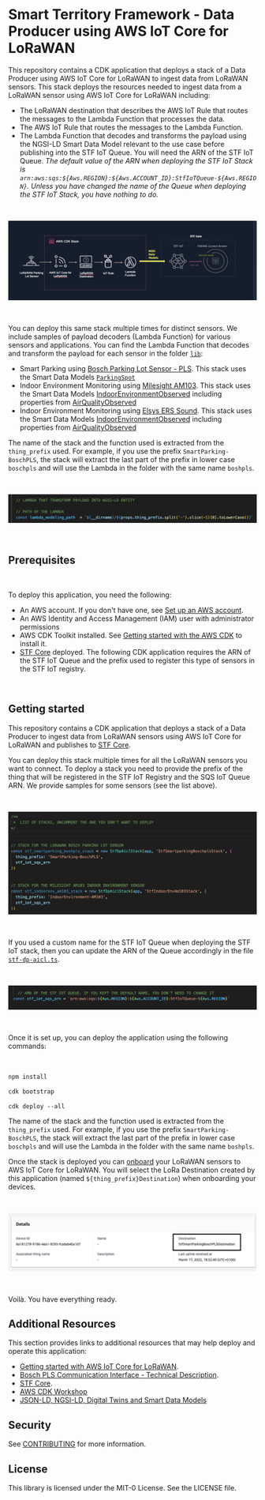 # Smart Territory Framework - Data Producer using AWS IoT Core for LoRaWAN

This repository contains a CDK application that deploys a stack of a Data Producer using AWS IoT Core for LoRaWAN to ingest data from LoRaWAN sensors.
This stack deploys the resources needed to ingest data from a LoRaWAN sensor using AWS IoT Core for LoRaWAN including: 

- The LoRaWAN destination that describes the AWS IoT Rule that routes the messages to the Lambda Function that processes the data. 
- The AWS IoT Rule that routes the messages to the Lambda Function. 
- The Lambda Function that decodes and transforms the payload using the NGSI-LD Smart Data Model relevant to the use case before publishing into the STF IoT Queue. You will need the ARN of the STF IoT Queue. *The default value of the ARN when deploying the STF IoT Stack is `arn:aws:sqs:${Aws.REGION}:${Aws.ACCOUNT_ID}:StfIoTQueue-${Aws.REGION}`. Unless you have changed the name of the Queue when deploying the STF IoT Stack, you have nothing to do.* 

<br>

![Architecture](./docs/images/architecture.png)

<br>

You can deploy this same stack multiple times for distinct sensors. We include samples of payload decoders (Lambda Function) for various sensors and applications. You can find the Lambda Function that decodes and transform the payload for each sensor in the folder [`lib`](./lib/):  

- Smart Parking using [Bosch Parking Lot Sensor - PLS](https://www.bosch-connectivity.com/products/connected-mobility/parking-lot-sensor/downloads/). This stack uses the Smart Data Models [`ParkingSpot`](https://github.com/smart-data-models/dataModel.Parking/tree/master/ParkingSpot) 
- Indoor Environment Monitoring using [Milesight AM103](https://www.milesight-iot.com/lorawan/sensor/am103/). This stack uses the Smart Data Models [IndoorEnvironmentObserved](https://github.com/smart-data-models/dataModel.Environment/tree/master/IndoorEnvironmentObserved) including properties from [AirQualityObserved](https://github.com/smart-data-models/dataModel.Environment/tree/master/AirQualityObserved)
- Indoor Environment Monitoring using [Elsys ERS Sound](https://www.elsys.se/en/ers-sound/). This stack uses the Smart Data Models [IndoorEnvironmentObserved](https://github.com/smart-data-models/dataModel.Environment/tree/master/IndoorEnvironmentObserved) including properties from [AirQualityObserved](https://github.com/smart-data-models/dataModel.Environment/tree/master/AirQualityObserved)

The name of the stack and the function used is extracted from the `thing_prefix` used. For example, if you use the prefix `SmartParking-BoschPLS`, the stack will extract the last part of the prefix in lower case `boschpls` and will use the Lambda in the folder with the same name `boshpls`. 

<br>

![Thing Prefix](./docs/images/thingprefix.png)

<br>

## Prerequisites

<br>

To deploy this application, you need the following:
- An AWS account. If you don't have one, see [Set up an AWS account](https://docs.aws.amazon.com/greengrass/v2/developerguide/setting-up.html#set-up-aws-account).
- An AWS Identity and Access Management (IAM) user with administrator permissions
- AWS CDK Toolkit installed. See [Getting started with the AWS CDK](https://docs.aws.amazon.com/cdk/latest/guide/getting_started.html) to install it.
- [STF Core](https://github.com/aws-samples/aws-stf-core-scorpio) deployed. The following CDK application requires the ARN of the STF IoT Queue and the prefix used to register this type of sensors in the STF IoT registry. 

<br>

## Getting started 


This repository contains a CDK application that deploys a stack of a Data Producer to ingest data from LoRaWAN sensors using AWS IoT Core for LoRaWAN and publishes to [STF Core](https://github.com/aws-samples/aws-stf-core-scorpio).

You can deploy this stack multiple times for all the LoRaWAN sensors you want to connect. To deploy a stack you need to provide the prefix of the thing that will be registered in the STF IoT Registry and the SQS IoT Queue ARN. We provide samples for some sensors (see the list above). 

<br>

![Parameters](./docs/images/list_stack.png)

<br>

If you used a custom name for the STF IoT Queue when deploying the STF IoT stack, then you can update the ARN of the Queue accordingly in the file [`stf-dp-aicl.ts`](./bin/stf-dp-aicl.ts).

<br>

![ARN STF IoT Queue](./docs/images/stfiot.png)

<br>

Once it is set up, you can deploy the application using the following commands: 

<br>

```
npm install
```

```
cdk bootstrap
```

```
cdk deploy --all
```

The name of the stack and the function used is extracted from the `thing_prefix` used. For example, if you use the prefix `SmartParking-BoschPLS`, the stack will extract the last part of the prefix in lower case `boschpls` and will use the Lambda in the folder with the same name `boshpls`. 

Once the stack is deployed you can [onboard]((https://docs.aws.amazon.com/iot/latest/developerguide/connect-iot-lorawan-onboard-end-devices.html)) your LoRaWAN sensors to AWS IoT Core for LoRaWAN. You will select the LoRa Destination created by this application (named `${thing_prefix}Destination`) when onboarding your devices.  

<br>

![LoRa Destination](./docs/images/loradestination.png)

<br>

Voilà. You have everything ready. 

## Additional Resources

This section provides links to additional resources that may help deploy and operate this application: 

- [Getting started with AWS IoT Core for LoRaWAN](https://www.youtube.com/watch?v=6-ZrdRjqdTk). 
- [Bosch PLS Communication Interface - Technical Description](https://www.bosch-connectivity.com/media/product_detail_pls/parking_lot_sensor_pls_interface_description_v00_29_02_eu.pdf).
- [STF Core](https://github.com/aws-samples/aws-stf-core-scorpio).
- [AWS CDK Workshop](https://cdkworkshop.com/)
- [JSON-LD, NGSI-LD, Digital Twins and Smart Data Models](https://www.youtube.com/watch?v=dfigPKx99Bs)

## Security

See [CONTRIBUTING](CONTRIBUTING.md#security-issue-notifications) for more information.

## License

This library is licensed under the MIT-0 License. See the LICENSE file.


